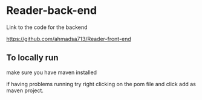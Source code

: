 # Reader-back-end

Link to the code for the backend

https://github.com/ahmadsa713/Reader-front-end

## To locally run

make sure you have maven installed

if having problems running try right clicking on the pom file and click add as maven project.
